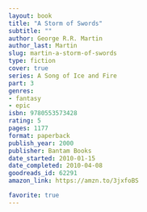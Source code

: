 ```yaml
---
layout: book
title: "A Storm of Swords"
subtitle: ""
author: George R.R. Martin
author_last: Martin
slug: martin-a-storm-of-swords
type: fiction
cover: true
series: A Song of Ice and Fire
part: 3
genres:
- fantasy
- epic
isbn: 9780553573428
rating: 5
pages: 1177
format: paperback
publish_year: 2000
publisher: Bantam Books
date_started: 2010-01-15
date_completed: 2010-04-08
goodreads_id: 62291
amazon_link: https://amzn.to/3jxfoBS

favorite: true
---
```

